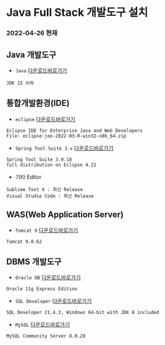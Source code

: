 # Java Full Stack 개발도구 설치
### 2022-04-26 현재

## Java 개발도구

* ```Java``` 
[다운로드바로가기](https://www.oracle.com/java/technologies/downloads/archive/)
```
JDK 15 이하
```


## 통합개발환경(IDE)

* ```eclipse``` 
[다운로드바로가기](https://www.eclipse.org/downloads/packages/)
```
Eclipse IDE for Enterprise Java and Web Developers   
File: eclipse-jee-2022-03-R-win32-x86_64.zip
```


* ```Spring Tool Suite 3.x``` 
[다운로드바로가기](https://github.com/spring-projects/toolsuite-distribution/wiki/Spring-Tool-Suite-3)
```
Spring Tool Suite 3.9.18
full distribution on Eclipse 4.21
```

* 기타 Editor 
```
Sublime Text 4 : 최신 Release
Visual Studio Code : 최신 Release
```

## WAS(Web Application Server)
* ```Tomcat 9``` 
[다운로드바로가기](https://tomcat.apache.org/download-90.cgi)
```
Tomcat 9.0.62
```


## DBMS 개발도구

* ```Oracle DB``` 
[다운로드바로가기](https://www.oracle.com/database/technologies/xe-prior-release-downloads.html) 

```
Oracle 11g Express Edition
```

* ```SQL Developer``` 
[다운로드바로가기](https://www.oracle.com/tools/downloads/sqldev-downloads.html)

```
SQL Developer 21.4.3, Windows 64-bit with JDK 8 included
```


* ```MySQL``` 
[다운로드바로가기](https://dev.mysql.com/downloads/installer/])

```
MySQL Community Server 8.0.28
```

